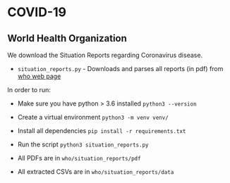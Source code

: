 # COVID-19

## World Health Organization
We download the Situation Reports regarding Coronavirus disease.

* `situation_reports.py` - Downloads and parses all reports (in pdf) from [who web page](https://www.who.int/emergencies/diseases/novel-coronavirus-2019/situation-reports/)

In order to run:
* Make sure you have python > 3.6 installed `python3 --version`
* Create a virtual environment `python3 -m venv venv/`
* Install all dependencies `pip install -r requirements.txt`
* Run the script `python3 situation_reports.py`


* All PDFs are in `who/situation_reports/pdf`
* All extracted CSVs are in `who/situation_reports/data`
